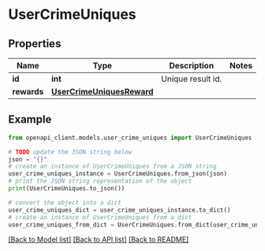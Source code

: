 # UserCrimeUniques


## Properties

Name | Type | Description | Notes
------------ | ------------- | ------------- | -------------
**id** | **int** | Unique result id. | 
**rewards** | [**UserCrimeUniquesReward**](UserCrimeUniquesReward.md) |  | 

## Example

```python
from openapi_client.models.user_crime_uniques import UserCrimeUniques

# TODO update the JSON string below
json = "{}"
# create an instance of UserCrimeUniques from a JSON string
user_crime_uniques_instance = UserCrimeUniques.from_json(json)
# print the JSON string representation of the object
print(UserCrimeUniques.to_json())

# convert the object into a dict
user_crime_uniques_dict = user_crime_uniques_instance.to_dict()
# create an instance of UserCrimeUniques from a dict
user_crime_uniques_from_dict = UserCrimeUniques.from_dict(user_crime_uniques_dict)
```
[[Back to Model list]](../README.md#documentation-for-models) [[Back to API list]](../README.md#documentation-for-api-endpoints) [[Back to README]](../README.md)


